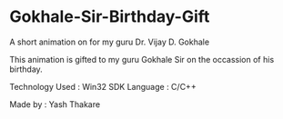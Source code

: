 # Gokhale-Sir-Birthday-Gift
A short animation on for my guru Dr. Vijay D. Gokhale

This animation is gifted to my guru Gokhale Sir on the occassion of his birthday.

Technology Used : Win32 SDK
Language : C/C++

Made by : Yash Thakare
